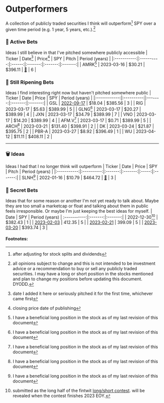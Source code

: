 # Outperformers
A collection of publicly traded securities I think will outperform[^outperform] SPY over a given time period (e.g. 1 year, 5 years, etc.).[^disclosure]
### 🚀 Active Bets
Ideas I still believe in that I've pitched somewhere publicly accessible
| Ticker    | Date[^date] | Price[^price] | SPY | Pitch | Period (years) |
|:-----------:|:----------:|:------:|:-------:|:-------:|:-------:|
| AMRK[^long] | 2023-03-16 | $30.21 | $396.11 | [🎤](https://twitter.com/astridwilde1/status/1636556909120753664 "Twitter Spaces pitch") | 6 |

### 🍍 Still Ripening Bets
Ideas I find interesting right now but haven't pitched somewhere public
| Ticker       | Date       | Price   | SPY     | Period (years) |
|:------------:|:----------:|:-------:|:-------:|:-------:|
| GSL          | [2022-09-17](https://twitter.com/astridwilde1/status/1571160944692334598) | $18.04 | $385.56 | 3 |
| RIG          | 2023-03-17 | $5.63	   | $389.99 | 5 |
| GLNG[^long]  | 2023-03-17 | $20.27	 | $389.99 | 4 |
| JXN          | 2023-03-17 | $34.79	 | $389.99 | 7 |
| VNO          | 2023-03-17 | $14.20	 | $389.99 | 4 |
| AFM.V[^long] | 2023-03-17 | $0.71    | $389.99 | 5 |
| ARCH[^long]  | 2023-03-21 | $131.40  | $398.91 | 2 |
| DK           | 2023-03-24 | $21.87   | $395.75 | 2 |
| PBR-A        | 2023-03-27 | $8.92    | $396.49 | 1 |
| WU           | 2023-04-12 | $11.11   | $408.11 | 2 |

---

### 🗑️ Ideas
Ideas I had that I no longer think will outperform
| Ticker      | Date       | Price   | SPY     | Pitch | Period (years) |
|:-----------:|:----------:|:-------:|:-------:|:-----:|:-------:|
| SLNH[^long] | 2022-01-16 | $10.79  | $464.72 | [📝](https://astridwilde.substack.com/p/soluna "Soluna Write-Up") | 3 |

### 🙊 Secret Bets
Ideas that for some reason or another I'm not yet ready to talk about. Maybe they are too small a marketcap or float and talking about them in public feels irresponsible. Or maybe I'm just keeping the best ideas for myself.
| Date       | SPY     | Period (years) |
:-----------:|:-------:|:-------:|
| 2022-12-30[^competition] | $382.43 | 1 |
| [2023-02-03](https://twitter.com/astridwilde1/status/1621603943326547968 "Encrypted Tweet") | 412.35 | 5 |
| [2023-02-21](https://twitter.com/astridwilde1/status/1628168931537215489 "Encrypted Tweet") | 399.09 | 5 |
| [2023-03-20](https://twitter.com/astridwilde1/status/1638046033744908289 "Encrypted Tweet") | $393.74 | 3 |


#### Footnotes:
[^outperform]: after adjusting for stock splits and dividends
[^disclosure]: all opinions subject to change and this is not intended to be investment advice or a recommendation to buy or sell any publicly traded securities. I may have a long or short position in the stocks mentioned and plan to change my positions before updating this document. DYODD.
[^date]: date I added it here or seriously pitched it for the first time, whichever came first
[^price]: closing price date of publishing
[^long]: I have a beneficial long position in the stock as of my last revision of this document
[^competition]: submitted as the long half of the fintwit [long/short contest](https://twitter.com/schaudenfraud/status/1607136785678606342). will be revealed when the contest finishes 2023 EOY.
